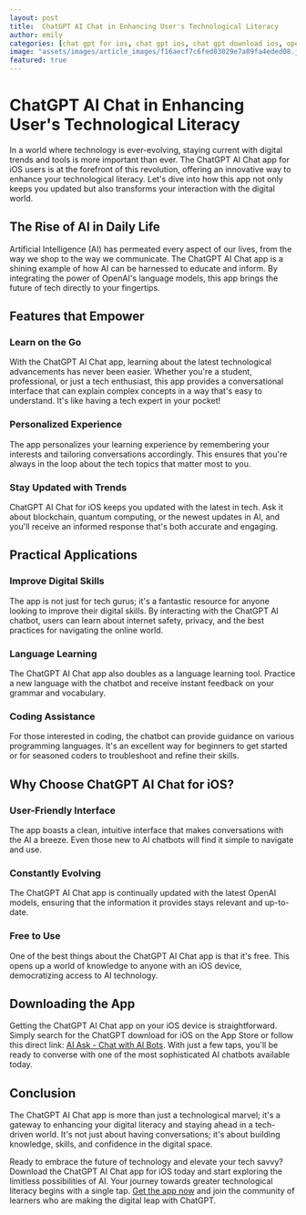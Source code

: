```yaml
---
layout: post
title:  ChatGPT AI Chat in Enhancing User's Technological Literacy
author: emily
categories: [chat gpt for ios, chat gpt ios, chat gpt download ios, openai chat app download, cht gpt open ai, chat open ai gtp, free chatgpt app]
image: "assets/images/article_images/f16aecf7c6fed03029e7a09fa4eded08.jpg"
featured: true
---
```


# ChatGPT AI Chat in Enhancing User's Technological Literacy

In a world where technology is ever-evolving, staying current with digital trends and tools is more important than ever. The ChatGPT AI Chat app for iOS users is at the forefront of this revolution, offering an innovative way to enhance your technological literacy. Let's dive into how this app not only keeps you updated but also transforms your interaction with the digital world.

## The Rise of AI in Daily Life

Artificial Intelligence (AI) has permeated every aspect of our lives, from the way we shop to the way we communicate. The ChatGPT AI Chat app is a shining example of how AI can be harnessed to educate and inform. By integrating the power of OpenAI's language models, this app brings the future of tech directly to your fingertips.

## Features that Empower

### Learn on the Go

With the ChatGPT AI Chat app, learning about the latest technological advancements has never been easier. Whether you're a student, professional, or just a tech enthusiast, this app provides a conversational interface that can explain complex concepts in a way that's easy to understand. It's like having a tech expert in your pocket!

### Personalized Experience

The app personalizes your learning experience by remembering your interests and tailoring conversations accordingly. This ensures that you're always in the loop about the tech topics that matter most to you.

### Stay Updated with Trends

ChatGPT AI Chat for iOS keeps you updated with the latest in tech. Ask it about blockchain, quantum computing, or the newest updates in AI, and you'll receive an informed response that's both accurate and engaging.

## Practical Applications

### Improve Digital Skills

The app is not just for tech gurus; it's a fantastic resource for anyone looking to improve their digital skills. By interacting with the ChatGPT AI chatbot, users can learn about internet safety, privacy, and the best practices for navigating the online world.

### Language Learning

The ChatGPT AI Chat app also doubles as a language learning tool. Practice a new language with the chatbot and receive instant feedback on your grammar and vocabulary.

### Coding Assistance

For those interested in coding, the chatbot can provide guidance on various programming languages. It's an excellent way for beginners to get started or for seasoned coders to troubleshoot and refine their skills.

## Why Choose ChatGPT AI Chat for iOS?

### User-Friendly Interface

The app boasts a clean, intuitive interface that makes conversations with the AI a breeze. Even those new to AI chatbots will find it simple to navigate and use.

### Constantly Evolving

The ChatGPT AI Chat app is continually updated with the latest OpenAI models, ensuring that the information it provides stays relevant and up-to-date.

### Free to Use

One of the best things about the ChatGPT AI Chat app is that it's free. This opens up a world of knowledge to anyone with an iOS device, democratizing access to AI technology.

## Downloading the App

Getting the ChatGPT AI Chat app on your iOS device is straightforward. Simply search for the ChatGPT download for iOS on the App Store or follow this direct link: [AI Ask - Chat with AI Bots](https://apps.apple.com/us/app/ai-ask-chat-with-ai-bots/id6472484891). With just a few taps, you'll be ready to converse with one of the most sophisticated AI chatbots available today.

## Conclusion

The ChatGPT AI Chat app is more than just a technological marvel; it's a gateway to enhancing your digital literacy and staying ahead in a tech-driven world. It's not just about having conversations; it's about building knowledge, skills, and confidence in the digital space.

Ready to embrace the future of technology and elevate your tech savvy? Download the ChatGPT AI Chat app for iOS today and start exploring the limitless possibilities of AI. Your journey towards greater technological literacy begins with a single tap. [Get the app now](https://apps.apple.com/us/app/ai-ask-chat-with-ai-bots/id6472484891) and join the community of learners who are making the digital leap with ChatGPT.